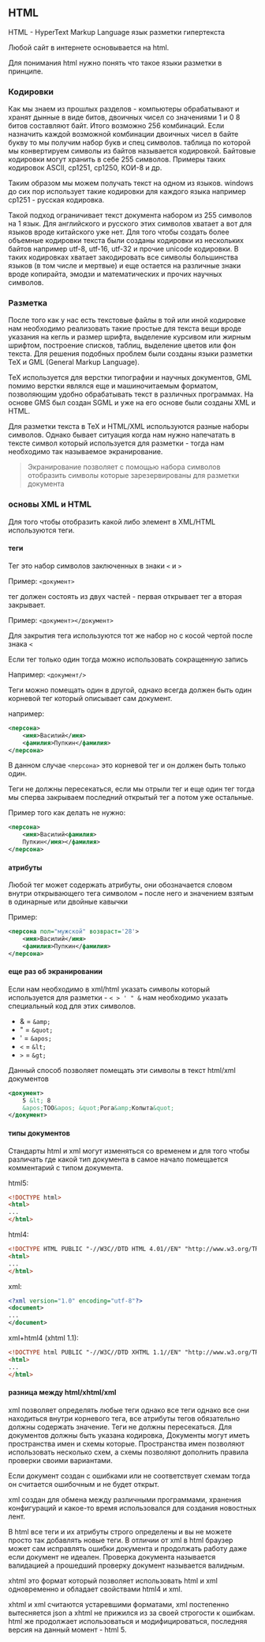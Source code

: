 ## HTML

HTML - HyperText Markup Language язык разметки гипертекста

Любой сайт в интернете основывается на html.

Для понимания html нужно понять что такое языки разметки 
в принципе.

### Кодировки

Как мы знаем из прошлых разделов - компьютеры обрабатывают
и хранят дынные в виде битов, двоичных чисел со значениями 1 и 0
8 битов составляют байт. Итого возможно 256 комбинаций.
Если назначить каждой возможной комбинации двоичных чисел в
 байте букву то мы получим набор букв и спец символов.
таблица по которой мы конвертируем символы из байтов называется 
кодировкой. Байтовые кодировки могут хранить в себе 255 символов.
Примеры таких кодировок ASCII, cp1251, cp1250, КОИ-8 и др.
 
Таким образом мы можем получать текст на одном из языков.
windows до сих пор использует такие кодировки для каждого языка
например cp1251 - русская кодировка.

Такой подход ограничивает текст документа набором из 255 символов на
1 язык. Для английского и русского этих символов хватает а вот
для языков вроде китайского уже нет. Для того чтобы 
создать более объемные кодировки текста были созданы кодировки
из нескольких байтов например utf-8, utf-16, utf-32 и прочие 
unicode кодировки. В таких кодировках хватает закодировать 
все символы большинства языков (в том числе и мертвые) и еще
остается на различные знаки вроде копирайта, эмодзи и математических
и прочих научных символов.

### Разметка

После того как у нас есть текстовые файлы в той или иной
кодировке нам необходимо реализовать такие простые для текста вещи
вроде указания на кегль и размер шрифта, выделение курсивом или
жирным шрифтом, построение списков, таблиц, выделение цветов или
фон текста. Для решения подобных проблем были созданы языки
разметки TeX и GML (General Markup Language).

TeX используется для верстки типографии и научных документов,
GML помимо верстки являлся еще и машиночитаемым форматом, позволяющим
удобно обрабатывать текст в различных программах. На основе GMS
был создан SGML и уже на его основе были созданы XML и HTML.

Для разметки текста в TeX и HTML/XML используются разные наборы символов.
Однако бывает ситуация когда нам нужно напечатать в тексте символ который
используется для разметки - тогда нам необходимо так называемое экранирование.

> Экранирование позволяет с помощью набора символов отобразить
> символы которые зарезервированы для разметки документа

### основы XML и HTML

Для того чтобы отобразить какой либо элемент в XML/HTML используются
теги.

#### теги

Тег это набор символов заключенных в знаки `<` и `>`

Пример:
`<документ>`

тег должен состоять из двух частей - первая открывает тег а вторая
закрывает.  

Пример: `<документ></документ>`

Для закрытия тега используются тот же набор но с косой чертой
после знака `<`

Если тег только один тогда можно использовать сокращенную запись

Например: `<документ/>`

Теги можно помещать один в другой, однако всегда должен 
быть один корневой тег который описывает сам документ.

например:

```xml
<персона>
    <имя>Василий</имя>
    <фамилия>Пупкин</фамилия>    
</персона>
```
В данном случае `<персона>` это корневой тег и он должен быть
только один.

Теги не должны пересекаться, если мы отрыли тег
и еще один тег тогда мы сперва закрываем последний открытый тег
а потом уже остальные.

Пример того как делать не нужно:
```xml
<персона>
    <имя>Василий<фамилия>
    Пупкин</имя></фамилия>    
</персона>
```

#### атрибуты

Любой тег может содержать атрибуты, они обозначается словом внутри открывающего
тега символом `=` после него и значением взятым в одинарные или двойные кавычки

Пример:

```xml
<персона пол="мужской" возвраст='28'>
    <имя>Василий</имя>
    <фамилия>Пупкин</фамилия>    
</персона>
```

#### еще раз об экранировании

Если нам необходимо в xml/html указать символы
который используется для разметки - `< > ' " &`
нам необходимо указать специальный код для этих символов.


* & = ``&amp;``
* " = ``&quot;``
* ' = ``&apos;``
* ``<`` = ``&lt;``
* ``>`` = ``&gt;``

Данный способ позволяет помещать эти символы в текст
html/xml документов

```xml
<документ>
    5 &lt; 8
    &apos;ТОО&apos; &quot;Рога&amp;Копыта&quot; 
</документ>
```

#### типы документов

Стандарты html и xml могут изменяться со временем и для того
чтобы различать где какой тип документа в самое начало
помещается комментарий с типом документа.

html5:

```html
<!DOCTYPE html>
<html>
...
</html>
```


html4:

```html
<!DOCTYPE HTML PUBLIC "-//W3C//DTD HTML 4.01//EN" "http://www.w3.org/TR/html4/strict.dtd">
<html>
...
</html>
```

xml:

```xml
<?xml version="1.0" encoding="utf-8"?>
<document>
...
</document>
```

xml+html4 (xhtml 1.1):
```html
<!DOCTYPE html PUBLIC "-//W3C//DTD XHTML 1.1//EN" "http://www.w3.org/TR/xhtml11/DTD/xhtml11.dtd">
<html>
...
</html>
```

#### разница между html/xhtml/xml

xml позволяет определять любые теги однако все теги
однако все они находиться внутри корневого тега,
все атрибуты тегов обязательно должны содержать значение.
Теги не должны пересекаться.
Для документов должны быть указана кодировка,
Документы могут иметь пространства имен и схемы которые.
Пространства имен позволяют использовать несколько схем, а
схемы позволяют дополнить правила проверки своими вариантами.
 
Если документ создан с ошибками или не соответствует схемам
тогда он считается ошибочным и не будет открыт.

xml создан для обмена между различными программами, хранения
конфигураций и какое-то время использовался для создания 
новостных лент.

В html все теги и их атрибуты строго определены и вы не можете
просто так добавлять новые теги. В отличии от xml в html браузер
может сам исправлять ошибки документа и продолжать работу даже
если документ не идеален. Проверка документа называется валидацией
а прошедший проверку документ называется валидным.

xhtml это формат который позволяет использовать html и xml одновременно
и обладает свойствами html4 и xml.

xhtml и xml считаются устаревшими форматами, xml постепенно вытесняется
json a xhtml не прижился из за своей строгости к ошибкам. html же продолжает
использоваться и модифицироваться, последняя версия на данный момент - html 5.
